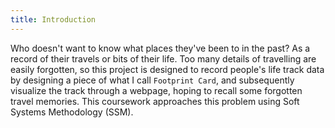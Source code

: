 ```yaml
---
title: Introduction
---
```


Who doesn't want to know what places they've been to in the past? As a record of their travels or bits of their life. Too many details of travelling are easily forgotten, so this project is designed to record people's life track data by designing a piece of what I call `Footprint Card`, and subsequently visualize the track through a webpage, hoping to recall some forgotten travel memories. This coursework approaches this problem using Soft Systems Methodology (SSM).
